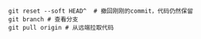 



```shell
git reset --soft HEAD^  # 撤回刚刚的commit，代码仍然保留
git branch # 查看分支
git pull origin # 从远端拉取代码
```

